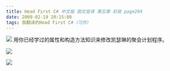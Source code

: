 ```yaml
---
title: Head First C# 中文版 图文皆译 第五章 封装 page204
date: 2009-02-19 20:15:00
tags: 我翻译的Head First C#（习作）
---
```

![](https://p-blog.csdn.net/images/p_blog_csdn_net/cuipengfei1/EntryImages/20090219/2009-02-19_15-52-25.jpg) 用你已经学过的属性和构造方法知识来修改凯瑟琳的聚会计划程序。

![](https://p-blog.csdn.net/images/p_blog_csdn_net/cuipengfei1/EntryImages/20090219/2009-02-19_15-54-22.jpg)

![](https://p-blog.csdn.net/images/p_blog_csdn_net/cuipengfei1/EntryImages/20090219/2009-02-19_20-11-10.jpg)




